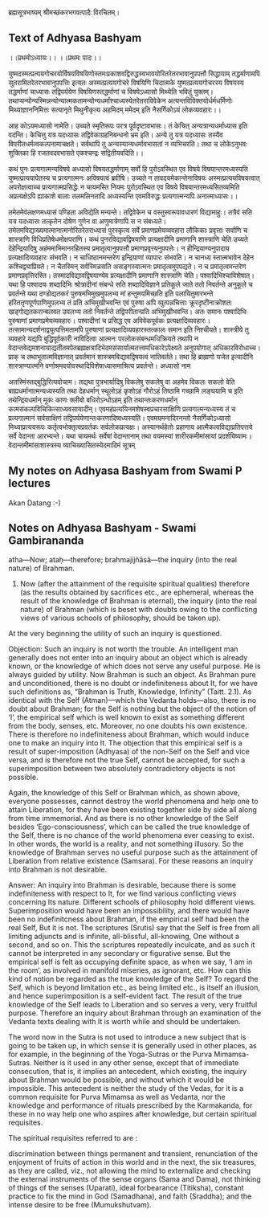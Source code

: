 ब्रह्मसूत्रभाष्यम् श्रीमच्छंकरभगवत्पादैः विरचितम्। 

## Text of Adhyasa Bashyam 

।।प्रथमोऽध्यायः।। ।।प्रथमः पादः।।

युष्मदस्मत्प्रत्ययगोचरयोर्विषयविषयिणोस्तमःप्रकाशवद्विरुद्धस्वभावयोरितरेतरभावानुपपत्तौ सिद्धायाम् तद्धर्माणामपि सुतरामितरेतरभावानुपपत्तिः इत्यतः अस्मत्प्रत्ययगोचरे विषयिणि चिदात्मके युष्मत्प्रत्ययगोचरस्य विषयस्य तद्धर्माणां चाध्यासः तद्विपर्ययेण विषयिणस्तद्धर्माणां च विषयेऽध्यासो मिथ्येति भवितुं युक्तम्। तथाप्यन्योन्यस्मिन्नन्योन्यात्मकतामन्योन्यधर्मांश्चाध्यस्येतरेतराविवेकेन अत्यन्तविविक्तयोर्धर्मधर्मिणोः मिथ्याज्ञाननिमित्तः सत्यानृते मिथुनीकृत्य अहमिदम् ममेदम् इति नैसर्गिकोऽयं लोकव्यवहारः।।

आह कोऽयमध्यासो नामेति। उच्यते स्मृतिरूपः परत्र पूर्वदृष्टावभासः। तं केचित् अन्यत्रान्यधर्माध्यास इति वदन्ति। केचित्तु यत्र यदध्यासः तद्विवेकाग्रहनिबन्धनो भ्रम इति। अन्ये तु यत्र यदध्यासः तस्यैव विपरीतधर्मत्वकल्पनामाचक्षते। सर्वथापि तु अन्यस्यान्यधर्मावभासतां न व्यभिचरति। तथा च लोकेऽनुभवः शुक्तिका हि रजतवदवभासते एकश्चन्द्रः सद्वितीयवदिति।।

कथं पुनः प्रत्यगात्मन्यविषये अध्यासो विषयतद्धर्माणाम् सर्वो हि पुरोऽवस्थित एव विषये विषयान्तरमध्यस्यति युष्मत्प्रत्ययापेतस्य च प्रत्यगात्मनः अविषयत्वं ब्रवीषि। उच्यते न तावदयमेकान्तेनाविषयः अस्मत्प्रत्ययविषयत्वात् अपरोक्षत्वाच्च प्रत्यगात्मप्रसिद्धेः न चायमस्ति नियमः पुरोऽवस्थित एव विषये विषयान्तरमध्यसितव्यमिति अप्रत्यक्षेऽपि ह्याकाशे बालाः तलमलिनतादि अध्यस्यन्ति एवमविरुद्धः प्रत्यगात्मन्यपि अनात्माध्यासः।।

तमेतमेवंलक्षणमध्यासं पण्डिता अविद्येति मन्यन्ते। तद्विवेकेन च वस्तुस्वरूपावधारणं विद्यामाहुः। तत्रैवं सति यत्र यदध्यासः तत्कृतेन दोषेण गुणेन वा अणुमात्रेणापि स न संबध्यते। तमेतमविद्याख्यमात्मानात्मनोरितरेतराध्यासं पुरस्कृत्य सर्वे प्रमाणप्रमेयव्यवहारा लौकिकाः प्रवृत्ताः सर्वाणि च शास्त्राणि विधिप्रतिषेधमोक्षपराणि। कथं पुनरविद्यावद्विषयाणि प्रत्यक्षादीनि प्रमाणानि शास्त्राणि चेति उच्यते देहेन्द्रियादिषु अहंममाभिमानरहितस्य प्रमातृत्वानुपपत्तौ प्रमाणप्रवृत्त्यनुपपत्तेः। न हीन्द्रियाण्यनुपादाय प्रत्यक्षादिव्यवहारः संभवति। न चाधिष्ठानमन्तरेण इन्द्रियाणां व्यापारः संभवति। न चानध्य स्तात्मभावेन देहेन कश्चिद्व्याप्रियते। न चैतस्मिन् सर्वस्मिन्नसति असङ्गस्यात्मनः प्रमातृत्वमुपपद्यते। न च प्रमातृत्वमन्तरेण प्रमाणप्रवृत्तिरस्ति। तस्मादविद्यावद्विषयाण्येव प्रत्यक्षादीनि प्रमाणानि शास्त्राणि चेति। पश्वादिभिश्चाविशेषात्। यथा हि पश्वादयः शब्दादिभिः श्रोत्रादीनां संबन्धे सति शब्दादिविज्ञाने प्रतिकूले जाते ततो निवर्तन्ते अनुकूले च प्रवर्तन्ते यथा दण्डोद्यतकरं पुरुषमभिमुखमुपलभ्य मां हन्तुमयमिच्छति इति पलायितुमारभन्ते हरिततृणपूर्णपाणिमुपलभ्य तं प्रति अभिमुखीभवन्ति एवं पुरुषा अपि व्युत्पन्नचित्ताः क्रूरदृष्टीनाक्रोशतः खड्गोद्यतकरान्बलवत उपलभ्य ततो निवर्तन्ते तद्विपरीतान्प्रति अभिमुखीभवन्ति। अतः समानः पश्वादिभिः पुरुषाणां प्रमाणप्रमेयव्यवहारः। पश्वादीनां च प्रसिद्ध एव अविवेकपूर्वकः प्रत्यक्षादिव्यवहारः। तत्सामान्यदर्शनाद्व्युत्पत्तिमतामपि पुरुषाणां प्रत्यक्षादिव्यवहारस्तत्कालः समान इति निश्चीयते। शास्त्रीये तु व्यवहारे यद्यपि बुद्धिपूर्वकारी नाविदित्वा आत्मनः परलोकसंबन्धमधिक्रियते तथापि न वेदान्तवेद्यमशनायाद्यतीतमपेतब्रह्मक्षत्रादिभेदमसंसार्यात्मतत्त्वमधिकारेऽपेक्ष्यते अनुपयोगात् अधिकारविरोधाच्च। प्राक् च तथाभूतात्मविज्ञानात् प्रवर्तमानं शास्त्रमविद्यावद्विषयत्वं नातिवर्तते। तथा हि ब्राह्मणो यजेत इत्यादीनि शास्त्राण्यात्मनि वर्णाश्रमवयोवस्थादिविशेषाध्यासमाश्रित्य प्रवर्तन्ते। अध्यासो नाम 

अतस्मिंस्तद्बुद्धिरित्यवोचाम। तद्यथा पुत्रभार्यादिषु विकलेषु सकलेषु वा अहमेव विकलः सकलो वेति बाह्यधर्मानात्मन्यध्यस्यति तथा देहधर्मान् स्थूलोऽहं कृशोऽहं गौरोऽहं तिष्ठामि गच्छामि लङ्घयामि च इति तथेन्द्रियधर्मान् मूकः काणः क्लीबो बधिरोऽन्धोऽहम् इति तथान्तःकरणधर्मान् कामसंकल्पविचिकित्साध्यवसायादीन्। एवमहंप्रत्ययिनमशेषस्वप्रचारसाक्षिणि प्रत्यगात्मन्यध्यस्य तं च प्रत्यगात्मानं सर्वसाक्षिणं तद्विपर्ययेणान्तःकरणादिष्वध्यस्यति। एवमयमनादिरनन्तो नैसर्गिकोऽध्यासो मिथ्याप्रत्ययरूपः कर्तृत्वभोक्तृत्वप्रवर्तकः सर्वलोकप्रत्यक्षः। अस्यानर्थहेतोः प्रहाणाय आत्मैकत्वविद्याप्रतिपत्तये सर्वे वेदान्ता आरभ्यन्ते। यथा चायमर्थः सर्वेषां वेदान्तानाम् तथा वयमस्यां शारीरकमीमांसायां प्रदर्शयिष्यामः। वेदान्तमीमांसाशास्त्रस्य व्याचिख्यासितस्येदमादिमं सूत्रम् 

## My notes on Adhyasa Bashyam from Swami P lectures

Akan Datang :-)


## Notes on Adhyasa Bashyam - Swami Gambirananda 

atha—Now; ataḥ—therefore; brahmajijñāsā—the inquiry (into the real nature) of Brahman.

1. Now (after the attainment of the requisite spiritual qualities) therefore (as the results obtained by sacrifices etc., are ephemeral, whereas the result of the knowledge of Brahman is eternal), the inquiry (into the real nature) of Brahman (which is beset with doubts owing to the conflicting views of various schools of philosophy, should be taken up).

At the very beginning the utility of such an inquiry is questioned.

Objection: Such an inquiry is not worth the trouble. An intelligent man generally does not enter into an inquiry about an object which is already known, or the knowledge of which does not serve any useful purpose. He is always guided by utility. Now Brahman is such an object. As Brahman pure and unconditioned, there is no doubt or indefiniteness about It, for we have such definitions as, “Brahman is Truth, Knowledge, Infinity” (Taitt. 2.1). As identical with the Self (Atman)—which the Vedanta holds—also, there is no doubt about Brahman; for the Self is nothing but the object of the notion of ‘I’, the empirical self which is well known to exist as something different from the body, senses, etc. Moreover, no one doubts his own existence. There is therefore no indefiniteness about Brahman, which would induce one to make an inquiry into It. The objection that this empirical self is a result of super-imposition (Adhyasa) of the non-Self on the Self and vice versa, and is therefore not the true Self, cannot be accepted, for such a superimposition between two absolutely contradictory objects is not possible.

Again, the knowledge of this Self or Brahman which, as shown above, everyone possesses, cannot destroy the world phenomena and help one to attain Liberation, for they have been existing together side by side all along from time immemorial. And as there is no other knowledge of the Self besides ‘Ego-consciousness’, which can be called the true knowledge of the Self, there is no chance of the world phenomena ever ceasing to exist. In other words, the world is a reality, and not something illusory. So the knowledge of Brahman serves no useful purpose such as the attainment of Liberation from relative existence (Samsara). For these reasons an inquiry into Brahman is not desirable.

Answer: An inquiry into Brahman is desirable, because there is some indefiniteness with respect to It, for we find various conflicting views concerning Its nature. Different schools of philosophy hold different views. Superimposition would have been an impossibility, and there would have been no indefinitcness about Brahman, if the empirical self had been the real Self, But it is not. The scriptures (Srutis) say that the Self is free from all limiting adjuncts and is infinite, all-blissful, all-knowing, One without a second, and so on. This the scriptures repeatedly inculcate, and as such it cannot be interpreted in any secondary or figurative sense. But the empirical self is felt as occupying definite space, as when we say, ‘I am in the room’, as involved in manifold miseries, as ignorant, etc. How can this kind of notion be regarded as the true knowledge of the Self? To regard the Self, which is beyond limitation etc., as being limited etc., is itself an illusion, and hence superimposition is a self-evident fact. The result of the true knowledge of the Self leads to Liberation and so serves a very, very fruitful purpose. Therefore an inquiry about Brahman through an examination of the Vedanta texts dealing with It is worth while and should be undertaken.

The word now in the Sutra is not used to introduce a new subject that is going to be taken up, in which sense it is generally used in other places, as for example, in the beginning of the Yoga-Sutras or the Purva Mimamsa-Sutras. Neither is it used in any other sense, except that of immediate consecution, that is, it implies an antecedent, which existing, the inquiry about Brahman would be possible, and without which it would be impossible. This antecedent is neither the study of the Vedas, for it is a common requisite for Purva Mimamsa as well as Vedanta, nor the knowledge and performance of rituals prescribed by the Karmakanda, for these in no way help one who aspires after knowledge, but certain spiritual requisites.

The spiritual requisites referred to are :

discrimination between things permanent and transient,
renunciation of the enjoyment of fruits of action in this world and in the next,
the six treasures, as they are called, viz., not allowing the mind to externalize and checking the external instruments of the sense organs (Sama and Dama), not thinking of things of the senses (Uparati), ideal forbearance (Titiksha), constant practice to fix the mind in God (Samadhana), and faith (Sraddha);
and the intense desire to be free (Mumukshutvam).








